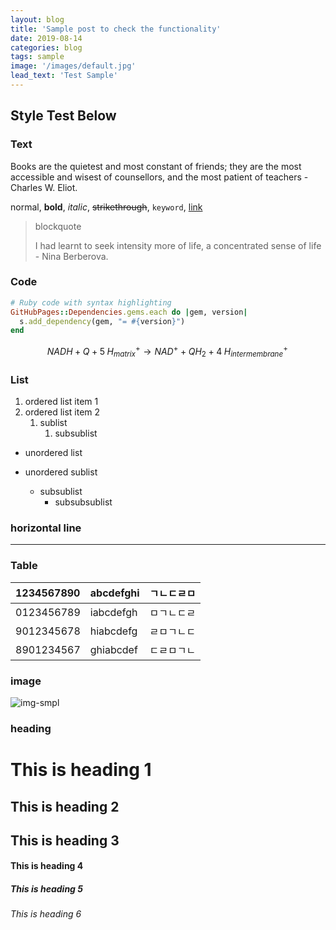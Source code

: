 ```yaml
---
layout: blog
title: 'Sample post to check the functionality'
date: 2019-08-14
categories: blog
tags: sample
image: '/images/default.jpg'
lead_text: 'Test Sample'
---
```


## Style Test Below

### Text

Books are the quietest and most constant of friends; they are the most accessible and wisest of counsellors, and the most patient of teachers - Charles W. Eliot. 

normal, **bold**, *italic*, ~~strikethrough~~, `keyword`, [link](www.google.com)

> blockquote
>
>I had learnt to seek intensity more of life, a concentrated sense of life - Nina Berberova. 

### Code

```ruby
# Ruby code with syntax highlighting
GitHubPages::Dependencies.gems.each do |gem, version|
  s.add_dependency(gem, "= #{version}")
end
```

$$
NADH+Q+5\;H_{matrix}^{+}\rightarrow NAD^{+}+QH_{2}+4\;H_{intermembrane}^{+}\!
$$

### List
1. ordered list item 1
2. ordered list item 2
   1. sublist
      1. subsublist
* unordered list  
     
* unordered sublist
  * subsublist
    * subsubsublist

### horizontal line

***

### Table

| 1234567890  | abcdefghi  | ㄱㄴㄷㄹㅁ  |
| :---------  | :--------  | :--------  |
| 0123456789  | iabcdefgh  | ㅁㄱㄴㄷㄹ  |
| 9012345678  | hiabcdefg  | ㄹㅁㄱㄴㄷ  |
| 8901234567  | ghiabcdef  | ㄷㄹㅁㄱㄴ  |


### image
![img-smpl]({{site.url}}/images/mac.jpg})

### heading
# This is heading 1
## This is heading 2
## This is heading 3
#### This is heading 4
##### This is heading 5
###### This is heading 6